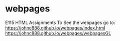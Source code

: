 # webpages
E115 HTML Assignments
To See the webpages go to:
https://johnc888.github.io/webpages/index.html
https://johnc888.github.io/webpages/webpagesGL
